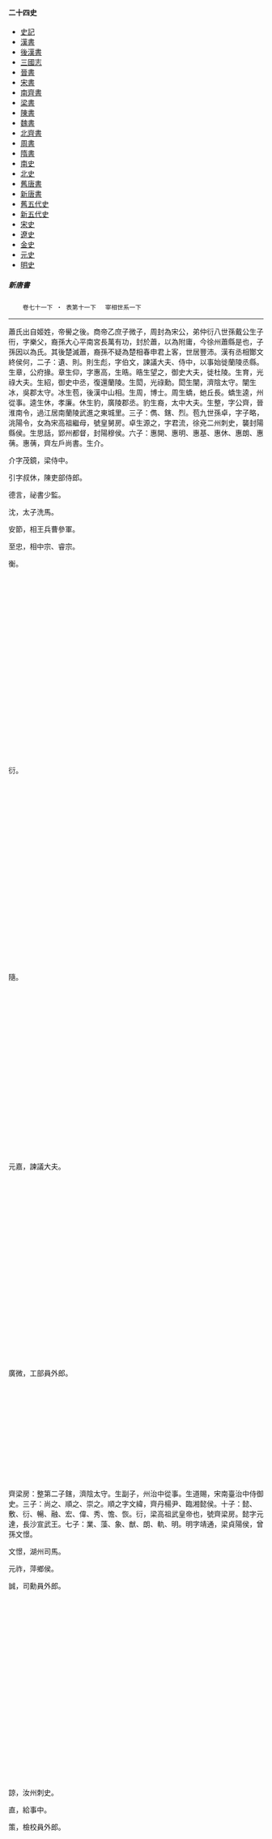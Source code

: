    



#### 二十四史

*   [史記](../a01/a01.md)
*   [漢書](../a02/a02.md)
*   [後漢書](../a03/a03.md)
*   [三國志](../a04/a04.md)
*   [晉書](../a05/a05.md)
*   [宋書](../a06/a06.md)
*   [南齊書](../a07/a07.md)
*   [梁書](../a08/a08.md)
*   [陳書](../a09/a09.md)
*   [魏書](../a10/a10.md)
*   [北齊書](../a11/a11.md)
*   [周書](../a12/a12.md)
*   [隋書](../a13/a13.md)
*   [南史](../a14/a14.md)
*   [北史](../a15/a15.md)
*   [舊唐書](../a16/a16.md)
*   [新唐書](../a17/a17.md)
*   [舊五代史](../a18/a18.md)
*   [新五代史](../a19/a19.md)
*   [宋史](../a20/a20.md)
*   [遼史](../a21/a21.md)
*   [金史](../a22/a22.md)
*   [元史](../a23/a23.md)
*   [明史](../a24/a24.md)


##### 新唐書
　　`卷七十一下 ‧ 表第十一下`
	　`宰相世系一下`

* * *

蕭氏出自姬姓，帝嚳之後。商帝乙庶子微子，周封為宋公，弟仲衍八世孫戴公生子衎，字樂父，裔孫大心平南宮長萬有功，封於蕭，以為附庸，今徐州蕭縣是也，子孫因以為氏。其後楚滅蕭，裔孫不疑為楚相春申君上客，世居豐沛。漢有丞相酇文終侯何，二子：遺、則。則生彪，字伯文，諫議大夫、侍中，以事始徙蘭陵丞縣。生章，公府掾。章生仰，字惠高，生晧。晧生望之，御史大夫，徙杜陵。生育，光祿大夫。生紹，御史中丞，復還蘭陵。生閎，光祿勳。閎生闡，濟陰太守。闡生冰，吳郡太守。冰生苞，後漢中山相。生周，博士。周生蟜，虵丘長。蟜生逵，州從事。逵生休，孝廉。休生豹，廣陵郡丞。豹生裔，太中大夫。生整，字公齊，晉淮南令，過江居南蘭陵武進之東城里。三子：儁、鎋、烈。苞九世孫卓，字子略，洮陽令，女為宋高祖繼母，號皇舅房。卓生源之，字君流，徐兗二州刺史，襲封陽縣侯。生思話，郢州都督，封陽穆侯。六子：惠開、惠明、惠基、惠休、惠朗、惠蒨。惠蒨，齊左戶尚書。生介。

介字茂鏡，梁侍中。

引字叔休，陳吏部侍郎。

德言，祕書少監。

沈，太子洗馬。

安節，相王兵曹參軍。

至忠，相中宗、睿宗。

衡。

　

　

　

　

　

　

　

　

　

　

　

衍。

　

　

　

　

　

　

　

　

　

　

　

隨。

　

　

　

　

　

　

　

　

　

　

元嘉，諫議大夫。

　

　

　

　

　

　

　

　

　

　

　

廣微，工部員外郎。

　

　

　

　

　

　

齊梁房：整第二子鎋，濟陰太守。生副子，州治中從事。生道賜，宋南臺治中侍御史。三子：尚之、順之、崇之。順之字文緯，齊丹楊尹、臨湘懿侯。十子：懿、敷、衍、暢、融、宏、偉、秀、憺、恢。衍，梁高祖武皇帝也，號齊梁房。懿字元達，長沙宣武王。七子：業、藻、象、猷、朗、軌、明。明字靖通，梁貞陽侯，曾孫文憬。

文憬，湖州司馬。

元祚，萍鄉侯。

誠，司勳員外郎。

　

　

　

　

　

　

　

　

　

　

　

諒，汝州刺史。

直，給事中。

策，檢校員外郎。

　

　

　

　

　

　

　

　

　

　

　

節。

　

　

　

　

　

　

　

　

　

　

　

革，邵州刺史。

嶰字應之。

說字僧弼。

　

　

　

　

　

　

　

　

　

　

鄴字啟之，相宣宗。

晏字季平。

　

　

　

　

　

　

　

　

　

　

　

滉字文度。

　

　

　

　

　

　

　

　

　

　

　

昌字光祥。

　

　

　

　

　

　

　

　

　

　

　

黯字中蘊。

　

　

　

　

　

　

　

　

　

　

　

曙字象文。

　

　

　

　

　

　

　

　

　

　

峴。

翥字文舉。

　

　

　

　

　

　

元禮，湘州刺史。

𧬨，虢州刺史。

　

　

　

　

　

　

　

　

　

　

　

諼，鄂州刺史。

　

　

　

　

　

　

　

　

　

　

　

詮，大理評事。

　

　

　

　

　

　

　

　

　

　

　

纂。

　

　

　

　

　

　

　

　

　

梁高祖武皇帝八子：統、綱、續、繹、綜、績、綸、紀。統，昭明太子。綱，簡文皇帝也。統五子：歡、譽、詧、𧫣、譼。

歡字孟孫，豫章安王。

　

　

　

　

崇望，洛陽令。

　

　

　

　

　

　

詧，後梁宣帝。

巋，後梁明帝。

琮，隋莒國公。

鉉，集州刺史。

　

　

　

　

　

　

　

　

　

　

璟，祕書監。

　

　

　

　

　

　

　

　

　

　

　

琢，晉陵王。

欽，貝州刺史。

昉。

　

　

　

　

　

　

　

　

　

　

　

昭。

　

　

　

　

　

　

　

　

　

珣，南海王。

鉅。

嗣德，銀州刺史。

　

煒。

　

　

　

　

　

　

　

　

　

嗣業，鴻臚少卿、琅邪郡公。

　

希諒，黔州都督。

　

　

　

　

　

　

　

　

鈞，太子率更令。

灌字玄茂，渝州長史。

仲豫，絳州刺史。

賁，侍御史。

　

　

　

　

　

　

　

　

　

　

　

孚，均州刺史。

　

　

　

　

　

　

　

　

　

　

　

晉，汾州刺史。

遇，國子司業。

　

　

　

　

　

　

　

　

　

　

　

顒，東川行軍司馬，兼御史大夫。

澣字明文。

　

　

　

　

　

　

　

　

　

　

　

泳。

　

　

　

　

　

　

　

　

　

　

異，起居舍人。

　

　

　

　

　

　

　

　

　

嵩，相玄宗。

華，相肅宗。

恒，殿中侍御史。

俛字思謙，相穆宗。

　

　

　

　

　

　

　

　

　

悟，大理司直。

倣字思道，相僖宗。

廩字富侯，給事中。

須字子登。

愿字文恭。

　

　

　

　

　

　

　

　

　

　

益，商州團練推官。

　

　

　

　

　

　

　

　

　

　

　

熲字子光，度支巡官。

　

　

　

　

　

　

　

　

　

俶。

庸字應之。

　

　

　

　

　

　

　

　

　

衡，太僕卿、駙馬都尉。

戡。

　

　

　

　

　

　

　

　

　

　

　

復字履初，相德宗。

儉。

騫字鵬舉。

　

　

　

　

　

　

　

　

　

　

湛。

寘，相懿宗。

遘字得聖，相僖宗。

　

　

　

　

　

　

　

　

　

　

宥。

邁字昌聖。

　

　

　

　

　

　

　

　

巽。

　

　

　

　

　

　

　

　

　

　

　

升，太僕卿、駙馬都尉。

位。

　

　

　

　

　

　

　

　

　

　

　

佩。

　

　

　

　

　

　

　

　

　

　

　

儒。

　

　

　

　

　

　

　

　

　

　

　

偲。

　

　

　

　

　

　

　

　

　

　

鼎，蜀州別駕。

　

　

　

　

　

　

瑀字時文，相高祖。

銳，駙馬都尉，太常卿。

守業，衞州刺史。

　

建，黔中觀察使。

　

　

　

　

　

　

　

　

　

守道。

籍，襄州刺史。

　

　

　

　

　

　

　

　

　

　

守規。

沔，劍南西川行軍司馬，兼御史中丞。

　

　

　

　

　

　

　

　

　

鍇，虞部郎中。

　

　

　

　

　

　

　

　

　

　

　

鉞，給事中。

恕，虢州刺史。

定字梅臣，太常卿。

　

　

　

　

　

　

　

岌。

　

　

　

　

　

　

　

　

　

　

　

巖，安平王。

　

　

　

隱之，刑部侍郎。

　

　

　

　

　

　

　

岑，吳王。

瓚。

文朗，祕書少監。

　

　

　

　

　

　

　

　

　

　

球。

繕，衢州刺史。

　

　

　

　

　

　

　

　

　

　

琩。

　

憲，亳州刺史。

　

　

　

　

　

　

　

蕭氏定著二房；一曰皇舅房，二曰齊梁房。宰相十人。`皇舅房有至忠；齊梁房有鄴、嵩、華、俛、倣、復、寘、遘、瑀。`

竇氏出自姒姓，夏后氏帝相失國，其妃有仍氏女方娠，逃出自竇，奔歸有仍氏，生子曰少康。少康二子：曰杼，曰龍，留居有仍，遂為竇氏。龍六十九世孫鳴犢，為晉大夫，葬常山。及六卿分晉，竇氏遂居平陽。鳴犢生仲，仲生臨，臨生亶，亶生陽，陽生庚，庚生誦，二子：世、扈。世生嬰，漢丞相魏其侯也。扈二子：經、充。經，秦大將軍，生甫，漢孝文皇后之兄也。充，避秦之難，徙居清河，漢贈安成侯，葬觀津。二子：長君、廣國。廣國字少君，章武景侯。二子：定、誼。誼生賞，襲章武侯，宣帝時，以吏二千石徙扶風平陵。二子：壽、邕。壽，護羌校尉，燉煌南竇祖也。邕，南陽太守，生猛，定安太守。二子：秀、敷。秀二子：丕、林。林，後漢武威太守、太中大夫，避難徙居武威，為武威竇祖。敷三子：平年、友、融。融字周公，大司馬、安豐戴侯。生穆，城門校尉、駙馬都尉，襲安豐侯。五子：勳、宣、襃、霸、嘉。宣生尚，以家難隨母徙隴右，為隴右竇祖。嘉，少府兼侍中、安豐侯。三子：潛、奉、萬全。奉子武，特進槐里侯，晉贈文嘉貞侯。萬全襲安豐侯。二子：會宗、章。會宗子孫居武功扶風。章，大鴻臚卿。三子：陶、唐、統。統字敬道，鴈門太守，以竇武之難，亡入鮮卑拓拔部，使居南境代郡平城，以間窺中國，號沒鹿回部落大人。後得匈奴舊境，又徙居之。生賓，字力延，襲部落大人。二子：異、他。他字建侯，亦襲部落大人，為後魏神元皇帝所殺，併其部落。他生勤，字羽德，穆帝復使領舊部落，命為紇豆陵氏。晉冊為穆帝為代王，亦封勤忠義侯，徙居五原。生子真，字玄道，率衆入魏，為征西大將軍。生朗，字明遠，復領父衆。二子：滔、祐。祐，遼東公，亦領部落。三子：提、拓、巖。自拓不領部落，為魏侍中、遼東宣王。巖，安西大將軍、遼東穆公，從孝武徙洛陽，自是遂為河南洛陽人。三子：那、敦、略。略字六頭，征北大將軍、建昌孝公。孝文帝之世，復為竇氏。五子：興、拔、岳、善、熾。岳，後周清河廣平二郡太守、神武郡公，與善、熾子孫號為「三祖」。岳二子：甝、毅。

甝，後魏定安扶風二郡太守、義安侯。

洪景，隋驃騎大將軍、西河郡公。

儼，都水使者，襲公。

明哲，河池郡司馬，襲公。

璿。

　

　

　

　

　

　

　

毅，後周大司馬、𣏌公。

照，蜀郡太守、鉅鹿郡公。

彥，隋駕部侍郎，襲公。

德明，晉陵郡太守，襲公。

知敬，常州長史，襲公。

思泰。

　

　

　

　

　

　

　

　

　

德素，南康郡太守。

懷文，延安郡司馬。

思暕，陳留令。

仙童。

　

　

　

　

　

　

　

　

　

　

承家，右勳衞。

　

　

　

　

　

　

　

　

　

　

　

思忠，尋陽郡司馬。

景容，唐安郡司馬。

千頃。

敬。

　

　

　

　

　

　

　

　

　

　

萬頃。

　

　

　

　

　

　

　

　

　

　

景光。

　

　

　

　

　

　

　

　

　

　

　

景詮。

萬鈞。

　

　

　

　

　

　

　

　

　

　

　

萬錫。

　

　

　

　

　

　

　

　

　

　

景俊，恒王府參軍。

論。

　

　

　

　

　

　

　

　

　

　

　

建，左武衞兵曹參軍。

　

　

　

　

　

　

　

　

　

承祖，三山令。

南容，安康令。

充，猗氏令。

　

　

　

　

　

　

　

　

　

　

　

瑨，鴈門丞。

昕。

　

　

　

　

　

　

　

　

　

　

霈，江陵丞。

工奴。

　

　

　

　

　

　

　

　

　

　

霽，義川令。

穆。

　

　

　

　

　

　

　

　

　

　

　

浦。

　

　

　

　

　

　

　

　

　

　

迥。

　

　

　

　

　

　

　

　

　

　

　

伯金。

　

　

　

　

　

　

　

　

　

　

　

伯玉。

　

　

　

　

　

　

　

　

　

　

　

伯瑜，平高令。

　

　

　

　

　

　

　

　

　

　

西賓。

　

　

　

　

　

　

　

　

　

　

　

東里，河東丞。

　

　

　

　

　

　

　

　

　

　

思恭，洪府錄事參軍。

如璧，東陽令。

　

　

　

　

　

　

　

　

　

　

思泰。

　

　

　

　

　

　

　

　

　

　

懷哲，武威郡都督。

承基，右衞中郎。

儼，扶風主簿。

　

　

　

　

　

　

　

　

　

　

　

傑，三水主簿。

　

　

　

　

　

　

　

　

　

　

承禮。

佖。

　

　

　

　

　

　

　

　

　

　

承慶，安西副都護。

偉，左衞千牛。

　

　

　

　

　

　

　

　

　

　

　

儆，左金吾冑曹參軍。

　

　

　

　

　

　

　

　

　

　

　

倩，恒王府戶曹參軍。

　

　

　

　

　

　

　

　

　

　

　

倫，恒州參軍。

　

　

　

　

　

　

　

　

　

　

　

佼，太常寺太祝。

　

　

　

　

　

　

　

　

　

　

　

儀，同州司士參軍。

　

　

　

　

　

　

　

　

　

　

承孝，夷陵太守。

僎，唐安郡太守。

迥。

　

　

　

　

　

　

　

　

　

　

　

逞。

　

　

　

　

　

　

　

　

　

　

　

遇。

　

　

　

　

　

　

　

　

　

　

　

逾。

　

　

　

　

　

　

　

　

　

　

　

述。

　

　

　

　

　

　

　

　

　

　

僑，巴西郡參軍。

　

　

　

　

　

　

　

　

　

　

承福。

俊。

　

　

　

　

　

　

　

　

德沖，陝州刺史。

積善，榆林郡司馬。

詧，益昌郡司馬。

　

　

　

　

　

　

　

　

　

　

　

宣，新蔡丞。

　

　

　

　

　

　

　

　

　

　

　

詵，巴西郡參軍。

　

　

　

　

　

　

　

　

　

　

　

崇，樂安主簿。

鴻漸，應城令。

復，監察御史。

　

　

　

　

　

　

　

　

　

敞，神皐丞。

　

　

　

　

　

　

　

　

　

　

　

岳。

　

　

　

　

　

　

　

　

　

　

君布，西令。

南銑。

卓，太原府倉曹參軍。

　

　

　

　

　

　

　

　

　

　

良弼。

　

　

　

　

　

　

　

　

　

　

義積，太常少卿。

欽望，中定令。

廣成，中部令。

良縱，綿州錄事參軍。

敬常。

豐。

　

　

　

　

　

　

　

　

　

　

敬則。

　

　

　

　

　

　

　

　

　

　

　

敬文。

　

　

　

　

　

　

　

　

　

　

良友，涇州錄事參軍。

敬初。

　

　

　

　

　

　

　

　

　

　

良𣏌。

　

　

　

　

　

　

　

　

　

　

廣濟，右一監丞。

燈，恒王府參軍。

　

　

　

　

　

　

　

　

　

　

　

履霸，忻州定襄府折衝。

銑，大理評事。

公軌。

　

　

　

　

　

　

　

　

　

　

　

公敏。

　

　

　

　

　

　

　

　

　

　

　

公佐。

　

　

　

　

　

　

　

　

　

　

　

公甫。

　

　

　

　

　

　

　

　

　

　

　

公亮。

　

　

　

　

　

　

義節，虢州刺史。

誠言，左監門將軍。

庭蘭，衞尉少卿。

霸。

　

　

　

　

　

　

　

　

　

　

　

覃。

　

　

　

　

　

　

　

　

　

　

　

遷，左衞兵曹參軍。

　

　

　

　

　

　

　

　

　

　

庭萱，光祿卿。

文剛，城門郎。

　

　

　

　

　

　

　

　

　

　

　

文仲，光祿寺丞。

　

　

　

　

　

　

　

　

　

　

　

文雄，著作郎。

　

　

　

　

　

　

　

　

　

　

　

及，初名文舉，朔州刺史。

　

　

　

　

　

　

　

　

　

誡盈，青州刺史。

庭芝，太府少卿。

伯元，會稽令。

　

　

　

　

　

　

　

　

　

　

　

伯昌，江陵令。

　

　

　

　

　

　

　

　

　

　

　

伯朗，渭州長史。

　

　

　

　

　

　

　

　

　

　

　

伯陽，侍御史。

　

　

　

　

　

　

　

　

　

　

　

伯良，河陽尉。

　

　

　

　

　

　

　

　

　

　

庭華，中書舍人。

叔展，太子正字、左拾遺。

抗。

　

　

　

　

　

　

　

　

　

　

　

晏，同官令。

　

　

　

　

　

　

　

　

　

庭蕙，揚府長史。

申，給事中。

宣孟，長沙令。

　

　

　

　

　

　

　

　

　

庭芳。

昱，給事中。

都師，耒陽令。

　

　

　

　

　

　

　

　

　

　

　

自正。

　

　

　

　

　

　

　

　

誡奢，富平令。

子童，漢陽郡參軍。

字。

　

　

　

　

　

　

　

　

　

　

子禹。

　

　

　

　

　

　

　

　

　

　

　

子夏。

　

　

　

　

　

　

　

　

　

　

誡逸，果州司士參軍。

薇。

　

　

　

　

　

　

　

　

　

　

　

薕。

　

　

　

　

　

　

　

　

德玄，相高宗。

懷讓，密州刺史。

思仁字恕，殿中少監、扶風郡公。

津，永樂令。

良矩，朗州別駕。

　

　

　

　

　

　

　

　

　

　

　

良緯，夔府兵曹參軍。

　

　

　

　

　

　

　

　

　

　

　

良輔。

　

　

　

　

　

　

　

　

　

　

　

良逸，蒲江令。

　

　

　

　

　

　

　

　

　

思純，南唐郡司馬。

潔。

　

　

　

　

　

　

　

　

　

　

　

汲。

　

　

　

　

　

　

　

　

　

　

　

溫，吏部常選。

　

　

　

　

　

　

　

　

　

　

　

渟。

　

　

　

　

　

　

　

　

　

　

思亮，榆林郡太守。

詳，清化太守。

誠順。

　

　

　

　

　

　

　

　

　

　

　

誠信。

　

　

　

　

　

　

　

　

　

　

　

誠勗。

　

　

　

　

　

　

　

　

　

　

漢，忠州長史。

誠質。

　

　

　

　

　

　

　

　

　

　

　

誠家。

　

　

　

　

　

　

　

　

　

　

　

誠則，光祿寺主簿。

　

　

　

　

　

　

　

　

　

　

　

誠慤。

　

　

　

　

　

　

　

　

　

　

　

良釗。

　

　

　

　

　

　

　

　

　

　

　

良顗。

　

　

　

　

　

　

　

　

　

　

　

良鎮，射洪令。

　

　

　

　

　

　

　

　

　

　

　

良銛。

　

　

　

　

　

　

　

　

　

思光，蜀州錄事參軍。

漼，吏部常選。

　

　

　

　

　

　

　

　

　

　

　

渾，蓬山長史。

良俛。

　

　

　

　

　

　

　

　

　

　

液。

　

　

　

　

　

　

　

　

　

　

　

泌。

寓。

　

　

　

　

　

　

　

　

　

　

　

寰。

　

　

　

　

　

　

　

　

　

　

　

宏。

簡能。

　

　

　

　

　

　

　

　

　

　

寘。

　

　

　

　

　

　

　

　

　

　

　

宰。

　

　

　

　

　

　

　

　

　

　

溥，高山令。

　

　

　

　

　

　

　

　

　

懷道。

崇喜，衞尉少卿。

　

　

　

　

　

　

　

　

　

　

　

崇道，廣陵郡太守。

況。

　

　

　

　

　

　

　

　

　

　

　

泳，定州參軍。

協。

　

　

　

　

　

　

　

　

　

　

凜，涇州司功參軍。

遂良。

　

　

　

　

　

　

　

　

　

崇敏，太常丞。

凝。

　

　

　

　

　

　

　

　

　

懷武，弘農郡司馬。

庭玉。

　

　

　

　

　

　

　

　

　

　

　

庭瑜。

采。

泳，朔方令。

齊運。

　

　

　

　

　

　

　

　

　

　

　

齊物。

　

　

　

　

　

　

　

　

庭璠。

　

　

　

　

　

　

　

　

　

　

懷恪，天水都督。

延宗，舒王文學。

　

　

　

　

　

　

　

　

　

　

　

延祚，鄆州刺史。

　

　

　

　

　

　

　

　

　

　

　

延福。

　

　

　

　

　

　

　

　

　

　

懷貞，相中、睿。

鼎。

　

　

　

　

　

　

　

　

　

德遠，樂安縣男。

知節，永康令。

崇宗，成都尉。

　

　

　

　

　

　

　

　

　

　

　

崇基。

　

　

　

　

　

　

　

　

　

　

　

思光。

　

　

　

　

　

　

　

　

　

　

知勗，左金吾引駕。

　

　

　

　

　

　

　

　

　

　

　

處常，翼城令。

令瓌。

固思，光州長史。

　

　

　

　

　

　

　

　

　

　

　

固言，安邑府果毅。

　

　

　

　

　

　

　

　

　

　

　

固信。

　

　

　

　

　

　

　

　

　

楨幹，相州參軍。

　

　

　

　

　

　

　

　

　

　

德洽，將作大匠。

全真，永樂令。

令宗，左衞翊府左郎將。

眘知，四門府別將。

崇俊。

萬。

　

　

　

　

　

　

　

　

　

眘惑，安邑府別將。

獻誠，太常卿。

　

　

　

　

　

　

　

　

　

　

眘言，新津令。

叔良，太僕卿。

文工，岳陽府別將。

　

　

　

　

　

　

　

　

　

　

晟。

　

　

　

　

　

　

　

　

　

令琬，蜀州司馬。

眘盈。

　

　

　

　

　

　

　

　

　

　

令琰，太清府別將。

眘微。

鍠。

　

　

　

　

　

　

　

　

　

　

　

澄。

　

　

　

　

　

　

　

　

　

令玢。

　

　

　

　

　

　

　

　

　

　

　

令琇，兵部常選。

　

　

　

　

　

　

　

　

　

　

　

令瓌，兵部常選。

眘非，金吾衞大將軍。

　

　

　

　

　

　

　

　

　

　

　

眘滔。

　

　

　

　

　

　

　

　

　

　

令珍，玉津府果毅。

　

　

　

　

　

　

　

　

　

　

全質，江陰令。

令瑜，吏部常選。

珣。

　

　

　

　

　

　

　

　

　

知約。

　

　

　

　

　

　

　

　

　

　

　

知軌。

思貞，成都尉。

崇禮，德陽郡司戶參軍。

稱，太常少卿。

綱。

　

　

　

　

　

　

　

　

　

　

　

繼。

　

　

　

　

　

　

　

　

　

　

　

維。

儒宗。

　

　

　

　

　

　

　

　

　

　

　

明宗。

　

　

　

　

　

　

知義。

胡子。

元臣。

　

　

　

　

　

　

　

　

　

懷質。

榮。

　

　

　

　

　

　

　

文殊，隋儀同三司、成都公。

　

　

　

　

　

　

　

　

　

　

　

招賢，隋遷州刺史、𣏌國公。

孝宣，襲安成公。

　

　

　

　

　

　

　

　

　

　

　

紹宣，襲𣏌國公。

德藏，以孝宣子繼，北海太守，襲𣏌國公。

靈運，汾州長史，襲𣏌國公。

琛，河東郡司士參軍，襲公。

溫，御史大夫。

承胤，濮陽郡參軍。

邈，揚州戶曹參軍。

　

　

　

　

　

　

　

　

　

　

　

遂，光祿寺丞。

　

　

　

　

　

　

　

　

　

　

　

連，大理評事。

　

　

　

　

　

　

　

　

瓘。

　

　

　

　

　

　

　

　

　

　

　

珣，華州刺史、扶風郡公。

液，以弟子繼，揚子尉。

　

　

　

　

　

　

　

　

　

　

琰，北海令。

嶠。

　

　

　

　

　

　

　

　

　

　

　

泚。

　

　

　

　

　

　

　

　

　

　

　

澄。

　

　

　

　

　

　

　

　

　

　

　

淹。

　

　

　

　

　

　

　

　

　

　

璠。

　

　

　

　

　

　

　

　

　

　

　

琁，灌津縣男。

汯。

　

　

　

　

　

　

　

　

　

　

　

潤。

晉。

　

　

　

　

　

　

　

　

　

　

汪。

　

　

　

　

　

　

　

　

　

　

珪。

　

　

　

　

　

　

　

　

　

　

　

璆，新平令。

　

　

　

　

　

　

　

　

　

　

　

𤧚，靈安丞。

淳。

　

　

　

　

　

　

　

　

　

　

　

湑。

　

　

　

　

　

　

　

　

　

　

　

洌。

　

　

　

　

　

　

　

　

　

　

　

濯。

　

　

　

　

　

　

　

　

　

　

　

洞。

　

　

　

　

　

　

　

　

　

　

　

浩。

　

　

　

　

　

　

　

　

　

　

璋。

　

　

　

　

　

　

　

　

　

　

惠慈，渝州司馬。

禹。

　

　

　

　

　

　

　

　

　

　

　

詡，華州司兵參軍。

嵩，兗州參軍。

　

　

　

　

　

　

　

　

　

　

　

崑。

郯，吏部常選。

　

　

　

　

　

　

　

　

　

　

　

郢。

　

　

　

　

　

　

　

　

　

　

　

郾。

　

　

　

　

　

　

　

　

　

詳。

　

　

　

　

　

　

　

　

　

　

義方，扶風郡參軍。

　

　

　

　

　

　

　

　

　

　

　

大智，𣏌王府參軍。

辿，廣平郡參軍。

琳。

　

　

　

　

　

　

　

　

　

　

務。

暠。

　

　

　

　

　

　

　

　

　

　

　

顏。

　

　

　

　

　

　

　

　

　

　

　

鳳。

仕俛。

　

　

　

　

　

　

　

　

　

　

　

仕品。

　

　

　

　

　

　

　

　

　

暹，梓潼郡參軍。

　

　

　

　

　

　

　

　

　

　

靈勗，魯王府戶曹參軍。

欽。

重客。

　

　

　

　

　

　

　

　

　

　

鍔，東流令。

　

　

　

　

　

　

　

　

　

　

　

銑。

𠟃。

　

　

　

　

　

　

　

　

　

　

　

旻，平鄉府別將。

　

　

　

　

　

　

　

　

　

　

　

昊，寧遠將軍。

　

　

　

　

　

　

　

　

　

　

敬。

好客。

　

　

　

　

　

　

　

　

　

靈奬，信都郡太守。

仙期，麗水府別將。

援。

彝。

榮。

　

　

　

　

　

　

　

　

仙鶴。

捍。

　

　

　

　

　

　

　

　

　

　

仙童。

撫。

　

　

　

　

　

　

　

　

　

　

仙客。

　

　

　

　

　

　

　

　

鳳宣。

志，以姪繼，襲神武郡公。

靈感，和蓋令，襲公。

昱，延州戶曹參軍，襲公。

漼。

　

　

　

　

　

　

　

　

　

　

　

榮。

　

　

　

　

　

　

　

　

　

　

　

涓，安業府別將。

偁。

　

　

　

　

　

　

　

　

　

　

　

偃。

　

　

　

　

　

　

　

　

　

　

　

求。

　

　

　

　

　

　

　

　

　

　

汪，兵部常選。

　

　

　

　

　

　

　

　

　

　

　

涔，道舉出身。

　

　

　

　

　

　

　

　

　

　

　

隄，新鄭令。

　

　

　

　

　

　

　

　

　

　

昇，岐陽 令，襲神武公。

渙，兵部常選。

　

　

　

　

　

　

　

　

　

　

　

潤，恒王府兵曹參軍。

季倫。

　

　

　

　

　

　

　

　

　

　

泌，戡黎府折衝。

華，聞喜令。

　

　

　

　

　

　

　

　

　

　

　

季初。

　

　

　

　

　

　

　

　

　

　

潮，貝州司兵參軍。

　

　

　

　

　

善一名溫，西魏汾華隴三州刺史、永富縣男。生榮定。

榮定，隋冀州刺史、陳懿公。

抗字道生，相高祖。

衍，左武候將軍。

孝儉。

曅，太僕少卿。

　

　

　

　

　

　

　

　

　

　

孝威。

　

　

　

　

　

　

　

　

　

　

　

孝忠，簡州刺史。

　

　

　

　

　

　

　

　

　

　

靜字元休，民部尚書、信都肅公。

逵，駙馬都尉，襲公。

松壽，殿中少監。

　

　

　

　

　

　

　

　

　

　

遜字克讓，兵部侍郎。

　

　

　

　

　

　

　

　

　

　

　

邃，蔡州刺史。

　

　

　

　

　

　

　

　

　

　

誕，駙馬都尉，莘安公。

孝德，慈州刺史。

希玠，禮部尚書、莘公。

錫。

　

　

　

　

　

　

　

　

　

　

　

銳。

　

　

　

　

　

　

　

　

　

　

希璬，蓬州刺史。

銓，滑州刺史。

　

　

　

　

　

　

　

　

　

　

敬賓，河南少尹。

　

　

　

　

　

　

　

　

　

　

孝立。

　

鎮，右武衞將軍。

顥。

　

　

　

　

　

　

　

　

　

　

　

頊，洋州刺史。

　

　

　

　

　

　

　

　

孝沖。

　

　

　

　

　

　

　

　

　

　

　

孝臻，夷州刺史。

瑾。

審言，聞喜尉。

戩。

　

　

　

　

　

　

　

　

　

　

　

權，著作郎。

　

　

　

　

　

　

　

　

　

　

　

參，相德宗。

景伯，兼監察御史。

　

　

　

　

　

　

　

孝誠，溪州刺史。

　

　

　

　

　

　

　

　

　

　

　

孝果。

維鍌，水部郎中。

　

　

　

　

　

　

　

　

　

　

孝諶，潤州刺史。

希瑊字美玉，太子少傅、豳公。

鍊，司農卿。

　

　

　

　

　

　

　

　

　

　

　

鋼，將作監。

　

　

　

　

　

　

　

　

　

　

希球字國珍，太子賓客、冀靖公。

鑑。

榮，虞部郎中。

　

　

　

　

　

　

　

　

　

希𤤺字希璀，太子少師、畢公。

鉉，太子左贊善大夫。

　

　

　

　

　

　

　

　

　

　

　

鍔，駙馬都尉、祕書監。

克恭。

　

　

　

　

　

　

　

　

　

　

濬，涇王傅。

　

　

　

　

　

　

　

　

　

　

　

沔，壽王傅。

克良，駙馬都尉。

　

　

　

　

　

　

　

　

　

　

　

克溫。

　

　

　

　

　

　

　

　

　

　

漼，陳王府長史。

　

　

　

　

　

　

　

　

　

　

希琬，衞尉少卿。

鋒，太僕少卿。

昱，隋州刺史。

　

　

　

　

　

　

　

　

　

　

　

旵，鳳州刺史。

　

　

　

　

　

　

　

　

孝禮，良原令。

瑋，遂州刺史。

　

　

　

　

　

　

　

　

　

　

　

璉，京兆少尹。

紹，給事荊府長史。

寓。

　

　

　

　

　

　

　

　

　

　

綜。

　

　

　

　

　

　

　

　

　

　

　

綸。

　

　

　

　

　

　

　

　

　

　

　

繹，駙馬都尉，衞尉卿。

　

　

　

　

　

　

　

　

　

　

　

繽。

　

　

　

　

　

　

　

　

　

　

　

績，奉先令。

　

　

　

　

　

　

　

　

　

　

　

縯。

　

　

　

　

　

　

　

　

　

　

　

級。

　

　

　

　

　

　

　

　

　

　

良賓。

林，司封郎中。

　

　

　

　

　

　

　

　

　

　

瑗，光祿少卿。

兟。

　

　

　

　

　

　

　

　

　

　

　

乂，太府卿同正。

　

　

　

　

　

　

　

　

幹。

　

　

　

　

　

　

　

　

　

　

　

師綸，太府少卿。

尚義。

瓚，道州刺史。

　

　

　

　

　

　

　

　

　

　

尚烈。

進，右庶子。

蒙，太原令。

　

　

　

　

　

　

　

　

　

　

　

鼎，都官郎中。

　

　

　

　

　

　

　

　

師武。

孝綽。

憬。

履庭，梓州刺史。

暄。

　

　

　

　

　

　

　

　

　

　

履信，鴻臚卿。

曙。

　

　

　

　

　

　

　

　

　

　

　

曖。

　

　

　

　

　

　

　

　

孝約，開州刺史。

　

　

　

　

　

　

　

　

　

　

師仁。

　

　

　

　

　

　

　

　

　

　

慶。

智純，蒲州刺史。

　

　

　

　

　

　

　

　

　

　

　

智弘。

懷玉，婺州刺史。

　

　

　

　

　

　

　

　

　

　

　

懷昶。

從之，右司郎中。

　

　

　

　

　

　

　

　

　

　

　

從光。

靚。

　

　

　

　

　

　

　

　

　

　

　

覦，揚府長史。

　

　

　

　

　

　

　

　

　

　

從昭，江州刺史。

　

　

　

　

　

　

　

　

　

智圓，開州刺史。

　

　

　

　

　

　

　

　

　

　

璡字之推，將作大匠、鄧安公。

普行，饒州刺史。

揔，汾州刺史。

弘儼，屯田員外郎。

　

　

　

　

　

　

　

熾，周太保、鄧公。六子：恭、覽、深、嶷、誼、威。

恭，後周雍州牧、酇國公。

軌字士則，益州都督、酇公。

奉節，駙馬都尉，黃國公。

　

　

　

　

　

　

　

　

　

　

　

　

　

克順，將作大匠。

　

　

　

　

　

　

　

　

琮，晉州總管、譙敬公。

孝謙，洺州刺史。

　

　

　

　

　

　

　

　

　

覽。

　

孝仁，濟州刺史。

　

　

　

　

　

　

　

　

　

　

　

孝鼎，司勳郎中。

　

　

　

　

　

　

　

　

　

深。

襲，右武衞將軍。

文表。

季爽，開州刺史。

　

　

　

　

　

　

　

　

　

　

　

季安，湖州刺史。

　

　

至柔。

　

　

　

　

　

嶷。

　

德宗，播州刺史。

　

　

　

　

　

　

　

　

　

誼。

　

有意，熊州刺史。

元晦，諫議大夫。

　

　

　

　

　

　

　

　

威字文蔚，相高祖。

惲，岐州刺史。

旻。

詡，棣王傅、觀津公。

顒，撫州刺史。

　

　

　

　

　

　

　

竇武之後又有敬遠，封西河公，居扶風平陵，孫善衡。

善衡，左衞將軍，襲西河公。

懷亶，洪州都督，襲公。

胤，同昌郡司馬，襲公。

叔向，左拾遺。

常字中行，國子祭酒。

弘餘，黃州刺史。

　

　

　

　

　

　

　

　

　

　

　

藩餘字外臣。

　

　

　

　

　

　

　

　

　

　

牟字貽周，國子司業。

周餘，祕書監。

　

　

　

　

　

　

　

　

　

　

羣字丹列，容管觀察使。

謙餘。

　

　

　

　

　

　

　

　

　

　

　

審餘。

　

　

　

　

　

　

　

　

　

　

庠字胄卿，漳、登、信、婺四州刺史。

繇。

　

　

　

　

　

　

　

　

　

　

　

載。

　

　

　

　

　

　

　

　

　

　

鞏字友封，鄂岳節度副使。

景餘。

　

　

　

　

　

　

　

　

　

　

　

師裕。

　

　

　

　

　

　

　

　

　

　

端。

　

　

　

　

　

　

　

　

　

元昌，九隴令。

　

洵直。

　

　

　

　

　

　

　

　

　

　

彧，廬州刺史。

易直字宗玄，相穆、敬。

紃字受章，循州司戶參軍。

　

　

　

　

　

　

　

　

　

　

　

從真，兼殿中侍御史。

　

　

　

　

　

　

　

　

　

　

　

敬直。

　

　

　

　

　

　

竇氏定著二房：一曰三祖房，二曰平陵房。宰相六人。`三祖房有德玄、懷貞、抗、參、威；平陵房有易直。`

陳氏出自媯姓，虞帝舜之後。夏禹封舜子商均於虞城，三十二世孫遏父為周陶正，武王妻以元女大姬，生滿，封之於陳，賜姓媯，以奉舜祀，是為胡公。九世孫厲公他生敬仲完，奔齊，以國為姓。既而食邑於田，又為田氏。十五世孫齊王建為秦所滅。三子：昇、桓、軫。桓稱王氏。軫，楚相，封潁川侯，因徙潁川，稱陳氏。生嬰，秦東陽令史。嬰生成安君餘，餘生軌，軌生審，審生安，安生恒，恒生願，願四子：清、察、齊、尚。齊生源，源三子：寔、崱、邃。寔字仲弓，後漢大將軍掾屬，文範先生。六子：紀、夔、洽、諶、休、光。諶字季方，獻文先生。生青州刺史忠。二子：佐、和。佐二子：準、徽。準字道基，晉太尉、廣陵元公。生伯眕，建興中度江居曲阿新豐湖。生匡，二子：赤松、世達。世達，長城令，徙居長城下若里，生丞相掾康。康生盱眙太守英，英生尚書郎公弼，公弼生步兵校尉鼎，鼎生散騎侍郎高，高生懷安令詠，詠生安成太守猛，猛生太常卿道巨，道巨生文讚。文讚三子：談先、霸先、休先。

談先，梁東宮直閤將軍、義興昭烈公。

曇倩，陳世祖文皇帝。

伯山字靜之，鄱陽王。

君範，隋溫令。

　

　

　

　

　

****

****

****

　

　

　

君通，淄州刺史。

矩，穆州刺史。

　

　

　

　

　

　

　

　

　

　

君賓，虔州刺史。

　

　

　

　

　

　

　

　

　

　

伯固字牢之，新安王。

願，萬州刺史。

　

　

　

　

　

　

　

　

　

　

伯仁字壽之，廬陵王。

蕃，隋資陽令。

　

　

　

　

　

　

　

　

　

　

　

　

挺，綏州刺史。

　

　

　

　

　

　

　

　

　

　

　

岌，長城公。

　

　

　

　

　

　

　

　

　

伯義字堅之，江夏王。

元基，隋穀熟令。

　

　

　

　

　

　

　

　

　

　

　

察，文州刺史。

　

　

　

　

　

　

　

　

　

　

　

憲，忠州刺史。

　

　

　

　

　

　

　

　

　

　

伯謀字深之，桂陽王。

酆，隋番和令。

璿，渠州刺史。

　

　

　

　

　

　

　

　

　

　

　

瓚，黔州都督。

　

　

　

　

　

　

　

　

　

伯信，出繼衡陽王，西衡州刺史。

法會，梁州刺史。

　

　

　

　

　

　

　

　

　

曇頊，高宗孝宣皇帝。

叔寶，後主。

莊字承肅，隋昌陽令。

蕃字承廣，忠州刺史。

　

　

　

　

　

　

　

　

　

叔英字子烈，隋涪陵太守。

弘。

　

　

履華，夏州刺史。

　

　

　

　

　

　

　

　

徽。

元凱，申州刺史。

　

　

　

　

　

　

　

　

　

叔堅字子成，隋遂寧郡守。

　

遺玉，涇州長史。

　

　

　

　

　

　

　

　

　

叔卿字子弼，隋上黨通守。

　

　

　

正，循王傅。

　

　

　

　

　

　

　

叔明字子昭，隋鴻臚少卿。

　

繹，侍御史。

　

　

　

　

　

　

　

　

　

　

　

宏，邢州刺史。

　

　

　

　

　

　

　

　

　

　

某，會稽郡司馬。

某，晉陵郡司功參軍。

兼，右補闕，翰林學士。

當，監察御史。

　

　

　

　

　

　

　

　

　

　

　

萇，大理評事。

　

　

　

　

　

　

　

　

　

　

　

京字慶復，祕書少監。

襃，以從子繼，鹽官令。

灌，高安丞。

伯宣，著作郎。

旺，字野王。

機。

　

　

　

　

　

　

　

　

　

伯黨。

元史。

徽，溫州司戶參軍。

　

　

　

　

　

　

歸，考功員外郎。

翱。

　

　

　

　

　

　

叔彪字子華，淮南王。

瓊，唐州錄事參軍。

彝，左散騎常侍。

商字述聖，祕書監、許昌縣男。

峻。

　

　

　

　

　

　

　

叔達字子聰，相高祖。

政德。

　

　

義，少府少監。

　

　

　

　

　

　

　

　

玄德。

仲方，順州刺史。

　

　

　

　

　

　

　

　

　

　

賢德，水部郎中。

　

　

　

　

　

　

　

　

　

　

　

紹德。

　

復，盩厔尉。

遼。

　

　

　

　

　

又有潁川陳忠，不知所承。

忠。

邕。

夷行字周道，相文宗。

　

　

　

　

　

　

　

　

　

　

　

玄錫。

　

　

　

　

　

　

　

　

　

　

　

夷則。

　

喜，陵州別駕。

聞，陵州刺史。

仲寓。

光彖。

　

　

　

　

　

　

　

　

　

　

昌誨，初名黯。

康乂。

　

　

　

　

　

　

夷實。

翿字昭文。

　

　

　

　

　

　

　

　

陳氏宰相三人。`叔達、希烈、夷行。`

封氏出自姜姓，炎帝裔孫鉅為黃帝師，胙土命氏，至夏后氏之世，封父列為諸侯，其地汴州封丘有封父亭，即封父所都。至周失國，子孫為齊大夫，遂居渤海蓨縣。裔孫岌，字仲山，後漢侍中、涼州刺史。生咺，咺四世孫仁，仁孫釋，晉侍中、東夷校尉。二子：、悛。悛二子：放、弈。弈，燕太尉。二子：蘄、勸。蘄孫鑒，後魏滄水太守。三子：琳、回、滑。

回字叔念，後魏尚書僕射、富城孝宣公。

隆之字祖裔，北齊右僕射、富城宣懿子。

子繪字仲藻，祠部尚書、右僕射，謚簡。

寶蓋。

　

　

　

　

　

　

　

　

　

　

　

　

智瞻。

　

　

　

　

　

　

　

　

　

子繡，隋通州刺史。

德潤，青城令。

行賓。

廣城，雍州司法參軍。

希顏，中書舍人、吏部侍郎。

　

　

　

　

　

　

　

　

　

行高，禮部郎中。

　

　

　

　

　

　

　

　

　

　

　

梁客，吏部員外郎、中書舍人。

　

　

　

　

　

　

　

　

　

　

德輿，隋南田令。

安壽，湖州刺史。

玄景。

　

　

　

　

　

　

　

　

　

德如，隋河南王司馬。

元素，戶部侍郎。

　

　

　

　

　

　

　

　

　

　

倫字德彝，相高祖、太宗。

言道，汝宋二州刺史、駙馬都尉。

思敏。

守靜，渠州刺史。

利建。

夏時，兼殿中侍御史。

　

　

　

　

興之字祖胄，後魏平北府長史，謚曰文。

孝琬字士蒨，北齊東宮洗馬。

　

　

　

　

　

　

　

　

　

　

　

孝琰字士光，北齊通直散騎常侍。

君確。

　

　

　

　

　

　

　

　

　

　

　

君靜。

　

　

　

　

　

　

　

　

　

　

　

君嚴。

　

　

　

　

　

　

　

　

　

　

　

君贊。

　

　

　

　

　

　

　

　

　

　

孝璋。

君誕。

　

叔廉，光州刺史。

悌。

　

　

　

　

　

　

　

　

　

　

　

愔。

　

　

　

　

　

　

　

　

君夷。

道弘，右司郎中、虢州刺史。

踐一。

無待，刑部郎中。

希奭。

亮，司封員外郎、杭州刺史。

敖字碩夫，戶部尚書、渤海縣男。

望卿字子踐。

　

　

　

　

　

　

　

　

　

　

　

彥卿字峙元。

翹字明。

　

　

　

　

　

　

　

　

　

　

挺卿字慎獨。

　

　

　

　

　

　

　

　

　

　

　

舜卿字贊聖。

　

　

　

　

　

　

　

　

　

　

　

煦卿字愛之。

　

　

　

　

　

　

　

　

　

　

貢。

特卿字亞公。

　

　

　

　

　

　

　

　

　

　

　

信卿。

渭字希叟。

　

　

　

　

　

　

踐福，黃州刺史。

無遺。

　

　

　

　

　

　

　

　

　

　

道瑜。

綽。

恩，武邑令。

思業，戶部郎中、幽州都督。

　

　

　

　

　

　

　

　

　

士泰。

松年。

　

良弼，京兆府士曹參軍。

洄。

封氏宰相一人。`倫。`

楊氏出自姬姓，周宣王子尚父封為楊侯。一云晉武公子伯僑生文，文生突，羊舌大夫也。又云晉之公族食邑於羊舌，凡三縣：一曰銅鞮，二曰楊氏，三曰平陽。突生職，職五子：赤、肸、鮒、虎、季夙。赤字伯華，為銅鞮大夫，生子容。肸字叔向，亦曰叔譽。鮒字叔魚。虎字叔羆，號羊舌四族。叔向，晉太傅，食采楊氏，其地平陽楊氏縣是也。叔向生伯石，字食我，以邑為氏，號曰楊石，黨於祁盈，盈得罪於晉，幷滅羊舌氏，叔向子孫逃于華山仙谷，遂居華陰。有楊章者，生苞、朗、款。苞為韓襄王將，守脩武，子孫因居河內。朗為秦將，封臨晉君，子孫因居馮翊。款為秦上卿，生碩，字太初，從沛公征伐，為太史。八子：鷃、奮、甝、儵、熊、喜、鸇、魋。喜字幼羅，漢赤泉嚴侯。生敷，字伯宗，赤泉定侯。生胤，字毋害。胤生敞，字君平，丞相、安平敬侯。二子：忠、惲。忠，安平頃侯。生譚，屬國、安平侯。二子：寶、並。寶字稚淵。二子：震、衡。震字伯起，太尉。五子：牧、里、秉、讓、奉。牧字孟信，荊州刺史、富波侯。二子：統、馥。十世孫孕，孕六世孫渠，渠生鉉，燕北平郡守。生元壽，後魏武川鎮司馬，生惠嘏。

惠嘏，太原郡守。

謇，汲郡太守。

鍾馗，隋義城縣公。

處綱，秦州總管、義城恭公。

元景。

　

　

　

　

　

　

　

　

　

　

　

元珙。

君操，陳州刺史。

　

　

　

　

　

　

　

　

　

　

元約。

諲，度支員外郎。

孚，刑部郎中。

黃裳。

申，侍御史。

　

　

　

　

　

　

處樂，隋洛州刺史。

　

　

　

　

　

　

　

　

　

烈，平原太守。

禎，寧遠將軍。

忠，隋桓公、太祖武元皇帝。

堅字那羅延，隋高祖文皇帝。

廣，煬皇帝。

昭，元德太子、世宗孝成皇帝。

侑，酅國公。

行基，嗣酅公。

棻字德順，嗣酅公。

潤。

　

　

　

　

　

　

　

　

　

　

　

溫。

幼言，嗣酅公。

　

　

　

　

　

　

　

　

　

懷讓。

　

敦，駙馬都尉、太僕卿同正員。

　

　

　

　

　

　

　

倓字仁安，隋燕王。

　

　

　

　

　

　

　

　

　

　

　

侗字仁謹，隋恭皇帝。

　

　

　

　

　

　

　

　

　

　

暕字世朏，隋齊王。

正道，尚衣奉御。

崇禮，大府卿、戶部尚書。

眘餘，吏部郎中、少府少監。

岳，少府監。

　

　

　

　

　

　

　

　

　

　

眘矜，戶部侍郎。

諫，岳州刺史。

　

　

　

　

　

　

　

　

　

　

眘名，洛陽令。

　

　

觀王房本出渠孫興，後魏新平郡守。生國，國孫紹，後周特賜姓屋呂引氏，隋初復舊。後以士雄封觀王，號觀王房。

國，後魏中散大夫。

定，并州刺史、晉昌穆侯。

紹字子安，後周驃騎大將軍、黨城信公。

士雄，隋雍州牧、司空、觀德王。

恭仁，相高祖。

思誼。

嘉賓，晉州刺史。

　

　

　

　

　

　

　

　

　

　

思訓，左屯衞將軍。

嘉本，左衞將軍。

慎交，駙馬都尉、祕書監。

洄，駙馬都尉、衞尉卿。

悅，駙馬都尉。

　

　

　

　

　

　

　

　

　

　

沐。

　

　

　

　

　

　

　

　

思訥，鳳州刺史。

　

　

　

　

　

　

　

　

　

　

綝，隋司隸校尉。

思儉，衞尉少卿。

承祐，右衞將軍。

　

　

　

　

　

　

　

　

　

　

思約。

承初。

胤直，萊州刺史。

　

　

　

　

　

　

　

　

　

　

承令，尚書右丞。

宗，兵部郎中。

　

　

　

　

　

　

　

　

　

　

　

福。

鼎。

　

　

　

　

　

　

　

　

思禮，岳州刺史。

承緒，鄧州刺史。

　

　

　

　

　

　

　

　

　

　

　

承緘，右金吾將軍。

　

　

　

　

　

　

　

　

　

續，都水使者、弘農公。

思簡，太子舍人。

沖寂，司僕卿。

令一，吏部員外郎。

愷，綿州刺史。

俛。

崟。

　

　

　

　

　

　

　

　

　

　

　

徵。

　

　

　

　

　

　

　

　

憼，安州都督。

　

　

　

　

　

　

　

　

　

　

　

愿，汝州刺史。

廙，贊善大夫。

迪。

　

　

　

　

　

　

　

　

　

　

庭。

　

　

　

　

　

　

　

　

　

　

　

序。

　

　

　

　

　

　

　

　

　

　

恕，工部郎中。

　

　

　

　

　

　

　

　

　

　

　

志，蘇州刺史。

　

　

　

　

　

　

　

　

　

　

　

慫，右司郎中。

　

　

　

　

　

　

　

　

　

思禎。

正基。

琮，比部郎中。

　

　

　

　

　

　

　

　

　

　

正言，陳州刺史。

　

　

　

　

　

　

　

　

　

　

思止字不殆，潞州刺史、湖城縣男。

執柔，相武后。

濬。

蕙，湖州刺史。

　

　

　

　

　

　

　

　

　

　

湜，太原少尹。

　

　

　

　

　

　

　

　

　

　

　

滔，戶兵吏三侍郎。

藻。

　

　

　

　

　

　

　

　

　

執虛，新安令。

涉，資州刺史、廣平郡公。

　

　

　

　

　

　

　

　

　

　

愛業，美原令。

　

　

　

　

　

　

　

　

　

　

　

執一，朔方節度使、河東郡公。

濯，隋州刺史。

　

　

　

　

　

　

　

　

　

　

　

汪，殿中侍御史。

　

　

　

　

　

　

　

　

　

思昭，膳部員外郎。

　

　

　

　

　

　

　

　

　

　

縯。

思玄，吏部侍郎。

　

　

　

　

　

　

　

　

　

　

　

思敬，禮部尚書、駙馬都尉。

　

　

　

　

　

　

　

　

　

　

綱，主爵郎中、平阿公。

思謙，光祿卿。

履忠，殿中侍御史。

　

　

　

　

　

　

　

　

　

　

　

履言。

涺，倉部郎中。

　

　

　

　

　

　

　

　

恭道。

　

暹，汾陰令。

譚，廣州都督。

　

　

　

　

　

　

　

　

　

　

　

䛆。

伯明。

　

　

　

　

　

　

　

　

　

　

　

叔興。

　

　

　

　

　

　

　

　

　

　

護，水部郎中。

詢伯。

　

　

　

　

　

　

　

師道，相太宗。

豫之。

　

　

　

　

　

　

　

　

　

士貴，隋道撫二州刺史、邢國公。

福，蒲州刺史。

　

　

　

　

　

　

　

　

　

　

　

譽，汾州刺史、靜公。

崇禮。

　

　

晤。

損。

　

　

　

　

　

　

　

　

　

　

　

漸。

　

　

　

　

　

　

　

崇敬，太子少師、鄭懿公。

志誠，吏部員外郎中。

澂，兵部郎中。

默。

　

　

　

　

　

　

　

　

　

　

　

黓。

　

　

　

　

　

　

　

　

　

　

泚，左武衞將軍。

　

　

　

　

　

　

　

　

　

　

　

均，光祿少卿。

　

　

　

　

　

　

　

達字士達，隋納言、始安恭侯。

緘。

全節。

知慶，左武將軍。

　

詡，尚書奉御。

　

　

　

　

　

　

　

　

　

知運。

令珪，漢州刺史。

揩，左衞將軍。

　

　

　

　

　

　

　

　

　

　

　

援，巴州刺史。

岳。

　

　

　

　

　

　

　

　

　

　

　

𡶩。

　

　

　

　

　

　

　

　

　

　

　

岱。

　

　

　

　

　

　

　

　

　

　

　

嵇，檢校員外郎。

　

　

　

　

　

　

　

　

知亮，集州刺史。

　

　

　

　

　

　

　

　

　

　

　

知什。

挹玉，太僕卿。

　

　

　

　

　

　

　

　

　

　

　

幼玉，右衞將軍。

　

　

　

　

　

　

　

　

　

　

　

遺玉，鄭王傅。

　

　

　

　

　

　

　

白澤。

孝義。

　

　

　

　

　

　

　

　

　

　

　

至公。

令禕，司農少卿。

　

　

　

　

　

　

　

　

　

　

　

令深，商州刺史。

　

　

　

　

　

　

　

　

　

　

知敬。

　

　

　

　

　

　

　

　

　

　

　

孝仁，濟汝二州刺史。

　

　

　

　

　

　

　

孕五世孫贊，隋輔國將軍、河東公。生初，左光祿大夫、華山郡公。初裔孫播，世居扶風。

播。

炎字公南，相德宗。

朗，殿中侍御史。

　

　

　

　

　

　

　

　

　

太尉震子奉，字季叔，後漢城門校尉、中書侍郎。八世孫結，仕慕容氏中山相。二子：珍、繼。至順，徙居河中永樂，岐徙居原武。

珍，後魏上谷太守。

真，河內、清河二太守。

懿，洛州刺史、弘農簡公。

順字延伯，冀州刺史、三門縣伯。

琛，儀同三司、平鄉縣公。

汪字元度，隋梁郡通守。

令本，庫部郎中。

友諒，昊陵令。

珣，宣州司士參軍。

國忠，相玄宗。

暄，太常卿。

　

　

　

　

　

　

　

　

　

　

　

曉，殿中少監。

　

　

　

　

　

　

　

　

　

　

　

朏，鴻臚卿、駙馬都尉。

　

　

　

　

　

　

　

　

　

　

　

晞，太子中允。

　

　

　

　

　

　

　

　

志謙。

玄琰，蜀州司戶參軍。

銛，殿中祕書監。

　

　

　

　

　

　

　

　

　

　

玄珪，工部尚書。

錡，大僕卿、駙馬都尉。

晅。

　

　

　

　

　

　

　

　

　

玄璬，國子司業。

鑑，湖州刺史。

　

　

　

　

　

　

　

　

　

志詮。

明肅，少府監。

　

　

　

　

　

　

津字羅漢，後魏司空、孝穆公。

愔字遵彥，北齊尚書令、開府王。

　

　

復珪，起居郎。

　

　

　

　

　

　

　

　

暐字延孝，後魏安南將軍。

　

　

　

　

　

　

　

　

　

　

　

岐，呂州刺史。

行表，長安尉。

敏。

冠時，侍御史。

　

　

　

　

　

　

　

　

　

　

綝字再思，相武后、中宗。

禎，司勳員外郎。

獻，汝南太守。

和。

　

　

　

　

　

　

　

　

亮字季昭，鄧州刺史。

　

　

　

　

　

　

　

　

　

　

　

潤字溫玉，國子祭酒、湖城公。

回，遂寧太守。

勉。

垂。

　

　

　

　

　

　

　

　

　

　

炅，遂州刺史。

　

　

　

　

　

　

　

　

　

　

　

昱，偃師丞。

歸厚，右拾遺。

輅字殷駕。

　

　

　

　

　

　

　

　

侃，白水令。

縝。

　

　

　

　

　

　

　

　

　

　

　

紘。

　

　

　

　

　

　

　

　

　

　

　

繪。

　

　

　

　

　

　

　

　

　

　

　

綰字公權，相代宗。

弘微，兼監察御史。

　

　

　

　

　

　

　

　

寂字玄之，陝主簿。

　

　

　

　

　

越公房本出中山相結次子繼。生暉，洛州刺史，謚曰簡。生河間太守恩，恩生越恭公鈞，號越公房。

鈞，恒州刺史、越恭公。

暄字宣和，西魏度支尚書。

敷字文衍，後周汾州刺史、臨貞壯武公。

素字處道，隋尚書令、司徒、楚景武公。

玄奬，清河公。

崇本，宋州長史。

　

　

　

　

　

　

　

　

　

　

積善，上儀同。

　

　

　

　

　

　

　

　

　

　

　

　

　

悟靈，錢塘令。

幼烈，寧州司馬。

藏器，三水丞。

遺直，濠州錄事參軍。

發。

榤字文逸。

　

　

　

　

　

　

　

　

　

　

假。

　

　

　

　

　

　

　

　

　

　

　

收字藏之，相懿宗。

鑒字文通，生弘，字伯寬。

　

　

　

　

　

　

　

　

　

　

　

鏻字文豪。

　

　

　

　

　

　

　

　

　

　

　

鉅字文碩。

　

　

　

　

　

　

　

　

　

　

嚴字凜之，兵部侍郎判度支。

涉字文川，相昭宗，生凝式。

　

　

　

　

　

　

　

　

　

　

　

注字文台。

　

　

　

　

　

　

　

　

　

　

　

洞字文遠。

　

　

　

約，隋萬年令、脩武公。

　

　

　

　

　

　

　

　

　

　

　

慎，義安侯。

　

　

　

　

　

　

　

　

　

　

　

岳，隋萬年令、蒼山公。

弘禮，中書侍郎、太府少卿。

　

　

　

　

　

　

　

　

　

　

　

弘文，駕部郎中。

　

　

　

　

　

　

　

　

　

　

　

弘武，相高宗。

元亨，庫部郎中、睦州刺史。

　

　

　

　

　

　

　

　

　

　

　

元裕，博州刺史。

　

　

　

　

　

　

　

　

　

　

　

元禧，台州刺史。

　

　

　

　

　

　

　

　

　

　

　

元禕，宣州刺史。

　

　

　

　

　

　

　

　

　

　

　

元咸，安州都督。

　

　

　

　

　

　

　

儉字景則，西魏侍中、夏陽靜侯。

文昇。

　

昉，尚書右丞、工部尚書。

　

　

　

　

　

　

　

　

　

文休。

處嶷。

寶應，華州刺史、鴻臚卿。

維友，工部員外郎。

志先，戶部郎中。

佚。

鍠。

　

　

　

　

　

　

　

　

　

　

　

鉞，侍御史。

　

　

　

　

　

　

　

寶琳。

仲敏，郴州刺史。

　

　

　

　

　

　

　

　

　

處相。

　

　

恂，左司郎中。

　

　

　

　

　

　

　

文异字文殊，隋邢部尚書、吳州總管、樂昌縣侯。

安仁。

德立。

　

隱朝，郃陽令。

燕客，臨汝令。

審。

　

　

　

　

　

　

　

　

　

　

　

寧，國子祭酒。

汝士字慕巢，刑部尚書、東川節度使。

知溫字德之，荊南節度使。

開物字熙之，左拾遺。

　

　

　

　

　

　

　

　

　

　

知遠字明之，絳州刺史。

及善字元吉，西令。

　

　

　

　

　

　

　

　

　

　

　

弘嘉。

　

　

　

　

　

　

　

　

　

　

　

慕義。

　

　

　

　

　

　

　

　

　

　

　

全慶，岳陽令。

　

　

　

　

　

　

　

　

　

　

知至字幾之，戶部侍郎。

整字秉禮，鳳翔從事。

　

　

　

　

　

　

　

　

　

　

　

協字興樂。

　

　

　

　

　

　

　

　

　

　

　

恪。

　

　

　

　

　

　

　

　

　

　

　

貽德字垂裕，永州刺史。

　

　

　

　

　

　

　

　

　

虞卿字師皐，京兆尹。

知退字先之，左散騎常侍。

贊禹字昭謨，左司郎中、集賢學士，生澄，字表微。

　

　

　

　

　

　

　

　

　

　

　

贊圖字光祐，司封員外郎，知制誥。

　

　

　

　

　

　

　

　

　

　

　

緒。

　

　

　

　

　

　

　

　

　

　

　

濟。

　

　

　

　

　

　

　

　

　

　

　

業。

　

　

　

　

　

　

　

　

　

　

元孫字立之，潁州刺史。

球字遐寶，度支宣歙院巡官，兼侍御史。

　

　

　

　

　

　

　

　

　

　

　

贊辭字彰史。

　

　

　

　

　

　

　

　

　

　

知權字正之，試協律郎。

甸字禹封，司勳員外郎。

　

　

　

　

　

　

　

　

　

　

　

恂字莊已，常州刺史，生道沖。

　

　

　

　

　

　

　

　

　

　

磻字後隱，水部郎中。

安期字樂全。

　

　

　

　

　

　

　

　

　

　

思方字立之，鳳翔副使、檢校吏部郎中。

　

　

　

　

　

　

　

　

　

　

　

壇字坦之，右拾遺。

孫延史，字昭文，端州刺史。

　

　

　

　

　

　

　

　

　

　

堪字時之，太子少師。

承休字祐之，刑部員外郎。

　

　

　

　

　

　

　

　

　

漢公字用乂，天平軍節度使、檢校戶部尚書。

思愿字又聞，韶州刺史。

　

　

　

　

　

　

　

　

　

　

　

輝字景山。

沼。

　

　

　

　

　

　

　

　

　

　

籌字本勝，監察御史。

寓。

　

　

　

　

　

　

　

　

　

　

範字憲之，楚州刺史。

瑄字秀文，陝州節度判官。

　

　

　

　

　

　

　

　

　

　

　

玢字表文，監察御史。

　

　

　

　

　

　

　

　

　

　

　

璨，玉城令。

　

　

　

　

　

　

　

　

　

　

諲字昭業，涇州營田判官。

珂字成美，蒲令。

　

　

　

　

　

　

　

　

　

　

　

廷輝。

　

　

　

　

　

　

　

　

　

　

　

承鱣。

　

　

　

　

　

　

　

　

　

　

　

符字信之，侍御史。

　

　

　

　

　

　

　

　

　

　

知章字通微，檢校金部郎中。

　

　

　

　

　

　

　

　

　

　

　

篆字義圖，司勳郎中。

徹。

　

　

　

　

　

　

　

　

　

　

筠字禮潤，給事中。

　

　

　

　

　

　

　

　

　

　

　

籧。

　

　

　

　

　

　

　

　

　

　

　

簴字廷儀。

　

　

　

　

　

　

　

　

　

　

　

管。

　

　

　

　

　

　

　

　

　

　

魯士字宗尹，長安令。

希古字尚之，尚書右丞。

徵。

　

　

　

　

　

　

　

　

　

　

仁贍字濟之，祕書監。

峴字鎮川，左拾遺。

　

　

　

　

　

　

　

　

　

　

嶠。

　

　

　

　

　

　

　

　

　

　

　

思實，忠武從事。

敬福字遐吉，同官令。

　

　

　

　

　

　

　

　

　

　

　

郁字堯之，永和令。

　

　

　

　

　

　

　

　

　

　

崇鼎。

　

　

　

　

　

　

　

　

　

　

　

源嶓字紀川，兵部郎中。

雍字昭化，藍田尉、直弘文館。

　

　

　

　

志立。

九思，鄜州刺史。

如權，瓜州刺史。

　

　

　

　

　

　

　

　

　

　

　

思齊，瀛州刺史。

　

　

　

　

　

　

　

　

虔遜。

　

　

　

　

　

　

　

　

　

　

文偉，隋安溫二州刺史、安平公。

榮。

師，武州刺史。

　

　

　

　

　

　

　

　

　

　

　

泰，駕部郎中。

　

　

　

　

　

　

　

　

　

　

　

恪，溫令。

元表，國子司業。

　

　

　

　

　

　

　

　

　

　

　

元政，司勳郎中。

志玄，殿中侍御史。

成名。

憑字虛受，刑部侍郎、京兆尹。

渾之。

簡。

途字遐至。

　

　

　

　

　

　

　

　

凝字懋功，司封郎中。

後之字謙人。

　

　

　

　

　

　

　

　

　

　

凌。

敬之，同州刺史。

戴字贊業，江西觀察使。

迢字文通。

　

　

　

　

　

　

　

　

　

　

　

邁字嗣古，太僕少卿。

　

　

　

　

　

　

　

成規。

邈。

　

　

　

　

　

　

士積。

緘，都官員外郎、將作少匠。

言成，商州刺史。

　

　

　

　

　

　

　

　

　

　

　

魏成，滁州刺史。

　

　

　

　

　

　

　

　

　

安，濟州刺史。

　

　

　

　

　

　

　

　

　

　

　

纂，戶部尚書、長平公。

守拙，考功郎中。

　

　

頔，職方郎中。

　

　

　

　

　

　

　

　

守訥，倉部郎中、汾州刺史。

　

　

普，金部郎中。

　

　

　

　

　

　

　

　

守愚，雍州長史。

　

　

　

　

　

　

　

　

　

　

　

守柔，鄧州刺史。

祗本，吏部郎中。

　

　

　

　

　

　

　

　

　

　

　

踐本。

　

　

　

　

　

　

　

　

　

　

守挹，岐州刺史。

勵本，蜀州別駕。

　

　

　

　

　

　

　

寬字蒙仁，周總管梁興等州諸軍事、宜陽元公。

文紀字溫範，隋荊州總管、陽山恭公。

孝湛。

弘業，主客員外郎。

　

　

　

　

　

　

　

　

　

　

孝儼。

弘毅，洺州長史。

瑾。

　

鱣，大理司直。

成器，涪州刺史。

　

　

　

　

　

　

　

　

珪，辰州司戶參軍。

冠俗，奉先丞。

太清，單父尉。

於陵字達夫，左僕射、弘農郡公。

景復，衞尉卿。

　

　

　

　

　

　

　

　

　

　

　

嗣復字繼之，相文宗、武宗。

損。

溥字无尤，生安貞字不忒，安古字垂則。

　

　

　

　

　

　

　

　

　

　

授。

然字公隱。

　

　

　

　

　

　

　

　

　

　

技字昭文。

　

　

　

　

　

　

　

　

　

　

　

拭字昭玉。

　

　

　

　

　

　

　

　

　

　

　

撝字謙光。

　

　

　

　

　

　

　

　

　

　

紹復字紹之。

據字道叶。

　

　

　

　

　

　

　

　

　

　

　

揆字知幾。

　

　

　

　

　

　

　

　

　

　

　

拯字致堯。

　

　

　

　

　

　

　

　　

　

　

師復。

拙字藏用。

　

　

　

　

　

弘暕，工部員外郎。

　

　

　

　

　

　

　

　

　

　

孝怡，膳部郎中、太僕卿。

弘胄，水部郎中。

　

　

　

　

　

　

　

楊氏宰相十一人。`恭仁、執柔、師道、炎、國忠、再思、綰、收、涉、弘武、嗣復。`

高氏出自姜姓，齊太公六世孫文公赤，生公子高，孫傒，為齊上卿，與管仲合諸侯有功，桓公命傒以王父字為氏，食采於盧，謚曰敬仲，世為上卿。敬仲生莊子虎，虎生傾子，傾子生宣子固，固生厚，厚生子麗，子麗生止，奔燕。十世孫量，為宋司城，後入楚。十世孫洪，後漢渤海太守，因居渤海蓨縣。洪四世孫襃，字宣仁，太子太傅。襃孫承，字文休，國子祭酒、東莞太守。生延，字慶壽，漢中太守。延生納，字孝才，魏尚書郎、東莞太守。納生達，字式遠，吏部郎中、江夏太守。四子：約、乂、隱、漢。隱，晉玄菟太守。生慶，北燕太子詹事、司空。三子：展、敬、泰。展，後魏黃門侍郎，三都大官。二子：讜、頤。讜，冀青二州中正、滄水康公。二子：祚、祐。祐字子集，光祿大夫、建康靈侯。二子：和璧、振。

和璧字僧壽，後魏中書博士、下博公。

顥字門賢，輔國將軍、建康惠子。

德政，北齊左僕射、藍田康公。

伯堅。

希傑。

敬言，吏部侍郎。

崇業。

　

　

　

　

　

　

　

　

　

　

　

子繼。

憲。

蓋，禮部郎中。

　

　

　

　

　

　

　

　

　

　

　

丘。

叔讓，殿中侍御史。

　

　

　

　

　

　

　

　

　

慈。

　

　

　

　

　

　

　

　

　

　

光復，天官郎中。

悆，職方員外郎。

　

　

　

　

　

　

　

　

　

　

　

寧。

　

　

　

　

　

　

　

　

　

　

　

寬。

　

　

　

　

　

　

　

　

　

　

　

密。

　

　

　

　

　

　

　

　

　

　

　

察。

　

　

　

　

振。

石安。

志廉，都官員外郎。

正臣，襄州刺史。

　

　

　

　

　

　

　

　

　

表，後魏安德太守。

衡，隋萬年令。

元道，汲令。

　

　

　

　

　

　

　

　

　

　

　

仲仁。

　

豫，刑部郎中。

　

　

　

　

　

　

　

　

　

季通，宗正少卿。

　

　

　

　

　

　

　

　

　

　

　

馮字季輔，相太宗、高宗。

正業，中書舍人。

　

　

　

　

　

　

　

泰，北燕吏部尚書、中書令。二子：韜、湖。

湖，後魏寧西右將軍。

謐，侍御史。

樹生。

歡，北齊高祖神武皇帝。

廓字仁弘，齊安王。

　

　

玄景，沂州刺史。

元思，吏部郎中。

　

　

　

　

　

　

琛，趙郡王。

叡，襲趙郡王，裔孫正初。

正初，隋左金吾衞郎將。

翰，常州長史。

莊，左驍衞將軍。

武光字叔良，晉州刺史、渤海縣伯。

昇，右司郎中。

　

　

　

　

飜字飛雀，後魏侍御中散、孝宣公。

岳字洪略，北齊太保、清河昭武王。

勱字敬德，隋洮州刺史、樂安侯。

士寧。

　

　

　

昱。

　

　

　

　

　

　

　

宗儉字士廉，相太宗。

文敏字履行，戶部尚書、駙馬都尉。

琁，循州司馬，襲申公。

紹，考功郎中。

　

　

　

　

　

　

　

　

　

　

　

術，衞尉少卿。

　

　

　

　

　

　

　

　

　

　

瑾。

丕。

燭字時雍。

　

　

　

　

　

　

　

　

　

　

遷，祠部郎中。

子羽，右司郎中。

曙。

　

　

　

　

　

　

　

　

　

　

　

暄。

　

　

　

　

　

　

　

　

　

　

　

曖。

　

　

　

　

　

　

　

　

　

　

子平。

　

　

　

　

　

　

　

　

質行，主客郎中。

　

　

　

　

　

　

　

　

　

　

　

真行，左驍衞將軍。

嶠，司門郎中。

　

　

　

　

　

　

　

　

　

　

　

峻，殿中丞、蒲州長史。

迥，餘杭令。

彪，著作佐郎、崇賢館學士。

炅，侍御史、倉部員外郎。

　

　

　

　

　

　

　

　

　

　

　

集，太原少尹，兼御史中丞。

允恭。

　

　

　

　

　

　

　

　

　

　

　

少逸，工部尚書。

　

　

　

　

　

　

　

　

　

　

　

元裕字景圭，初名允中，吏部尚書、渤海縣男。子璩字瑩之，相懿宗。

　

　

　

　

　

　

　

　

　

　

　

允誠生錫望，字叶中；暐字暈；殷字贊禹。殷生濟，字德昌；汶字魯昌。

　

　

　

　

　

　

　

　

　

熊，和州刺史。

　

　

　

　

　

　

　

　

　

　

　

象，魏州別駕。

重字文明，檢校戶部尚書、渤海縣子。

元經，河南兵曹參軍。

　

　

　

　

　

　

　

　

　

　

　

德明，大理評事。

　

　

　

　

　

　

　

　

　

　

　

光庭，右金吾，冑曹參軍。

　

　

　

　

　

　

　

　

　

　

　

由庚，華州參軍。

　

　

　

　

　

　

　

　

　

　

　

公衡，河中觀察支使，生育，字全之。

　

　

　

　

　

　

　

嵊，祠部郎中。

　

　

　

　

　

　

　

　

　

　

審行，戶部侍郎。

　

　

　

　

　

　

　

　

　

　

　

　

嶧，廬州刺史。

　

　

　

　

　

　

　

　

　

　

　

崘，倉部郎中。

　

　

　

　

　

　

　

　

　

　

　

嶸。

惠恭，巴州刺史。

　

　

　

京兆高氏，又有與北齊同祖，初居文安，後徙京兆。

卿，遂城令。

質，滄州長史。

伯祥，右拾遺。

郢字公楚，相德宗，順宗。

定。

　

　

　

　

　

　

　

晉陵高氏，本出吳丹楊太守高瑞。初居廣陵，四世孫悝，徙秣陵，十三世孫子長。

子長，隋祕書學士。

智周，相高宗。

　

　

　

　

　

　

　

　

　

　

高氏宰相四人。`士廉、璩、郢、智周。`

房氏出自祁姓，舜封堯子丹朱於房，朱生陵，以國為氏。陵三十五世孫鍾，周昭王時食采靈壽。生沈，沈十二世孫漢常山太守雅，徙清河繹幕。十一世孫植，後漢司空。植八代孫諶，隨慕容德南遷，因居濟南。四子：裕、坦、邃、熙，號「四祖」。裕孫後魏冀州刺史法壽。孫翼，仕至鎮遠將軍，襲壯武伯。二子：熊、豹。熊字子彪，本州主簿，生彥謙。

彥謙，司隸刺史。

玄齡字喬松，相太宗。

遺直，禮部尚書。

　

　

　

　

階，大理司直。

魯字詠歸。

重字慕，武功尉。

諤，大理評事。

從約。

　

　

　

　

　

　

　

　

　

　

　

從繹。

　

　

　

　

　

　

　

　

　

　

　

從絢。

　

　

　

　

　

　

　

　

　

　

　

從綰。

　

　

遺則。

　

　

　

　

　

　

　

　

　

　

　

遺愛，太府卿。

　

　

絳。

晦。

凝字玄儉，郢州刺史。

　

　

　

　

　

　

　

　

　

　

勳。

克讓。

鄴字正封。

　

　

　

　

　

　

　

　

　

　

　

復。

　

　

　

　

　

　

　

沼，監察御史。

　

　

　

　

　

　

　

河南房氏，晉初有房乾，本出清河，使北虜，留而不遣，虜俗謂「房」為「屋引」，因改為屋引氏。乾子孫隨魏南遷，復為房氏，而河南猶有屋引氏，唐雲麾將軍、弘江府統軍、渭源縣公豐生，即其後也。

倫，後魏殿中尚書、武陽公。

　

謨，北齊侍中、吏部尚書。

廣深。

　

德懋，兵部郎中。

　

　

　

由，度支郎中。

　

　

　

　

　

恭懿，隋海州刺史。

彥雲。

玄基，倉部郎中。

元陽，水部郎中。

　

　

　

　

　

　

　

　

　

　

　

融，相武后。

琯字次律，相肅宗。

宗偃，御史中丞。

　

　

　

　

　

　

　

　

　

　

　

乘，祕書郎。

啟，容管經略使。

越。

　

　

　

　

　

　

　

　

　

孺復，容州刺史。

　

　

　

　

　

　

　

　

　

　

璩，少府監。

履。

　

　

　

　

　

　

　

　

　

　

　

潔。

　

　

　

　

　

　

　

　

　

　

　

覲，成都少尹。

　

　

　

　

　

　

　

　

　

　

　

興。

　

　

　

　

　

　

　

　

　

　

　

奉若。

　

　

　

　

　

　

　

　

　

　

　

濟，容管經略使。

　

　

　

　

　

　

　

　

　

　

璋。

　

　

　

　

　

　

　

　

　

　

　

瑜。

　

　

　

　

　

　

　

　

　

　

昶，中書侍郎。

　

　

　

　

　

　

　

　

　

　

玄靜，膳部郎中、清漳公。

肱。

岳。

　

　

　

　

　

　

　

　

　

　

　

巒，都水使者。

　

　

　

　

　

　

　

　

　

　

　

陟。

　

　

　

　

　

　

　

　

　

　

　

武，興元少尹。

次卿字蜀客。

　

　

　

　

　

　

　

　

　

　

式，宣歙觀察使。

　

　

　

　

　

　

　

　

　

　

　

岱。

　

　

　

　

　

　

　

　

　

　

　

密，諫議大夫。

署，光祿卿。

　

　

　

　

　

　

　

　

　

　

喦。

諶。

全慶。

　

　

　

　

　

　

　

　

　

　

說，右司郎中。

夷則。

千里字鵠舉。

　

　

　

　

　

　

　

　

岡。

　

　

　

　

　

　

　

　

　

　

　

垂。

挺，常州刺史。

禋字莊己。

　

　

　

　

巖，周平陽公。

　

崱，朗州刺史。

　

　

　

　

　

　

　

房氏宰相三人。`玄齡、融、琯。`

宇文氏出自匈奴南單于之裔。有葛烏兔為鮮卑君長，世襲大人，至普迴，因獵得玉璽，自以為天授也，俗謂「天子」為「宇文」，因號宇文氏。或云神農氏為黃帝所滅，子孫遁居北方。鮮卑俗呼「草」為「俟汾」，以神農有嘗草之功，因自號俟汾氏，其後音訛遂為宇文氏。普迴子莫那自陰山徙居遼西，至後周追謚曰獻侯。獻侯生可地汗，號莫何單于，闢地西出玉門，東踰遼水。孫普撥，普撥生丘不勤，丘不勤生莫珪，莫珪生遜昵延，遜昵延生佚豆歸，自稱大單于，為慕容晃所滅。生六子：一曰拔拔陵陵，二曰拔拔瓌，三曰紇闍，四曰目原，五曰紇闍俟直，六曰目陳。拔拔陵陵號阿若諺，仕後魏，都牧主、開府儀同三司、安定忠侯，以豪傑徙居代州武川。生系，位至內阿干。二子：韜、阿頭。韜三子：肱、顥、泰。泰，後周太祖文皇帝。阿頭生仲，贈大司徒、虞公。生興，襲虞公，生洛。

洛，隋介公。

裕。

延。

離惑。

　

　

庭立，並襲介公。

　

　

　

　

　

　

　

　

　

　

　

　

邈，御史中丞。

鼎字周重。

獻字昌言。

　

　

　

　

　

　

　

　

　

　

瓚字禮用。

　

　

　

目原孫跋，後魏羽真尚書、居庸侯。生直力勤，比部尚書。直力勤生賢。

賢字大雅，定州刺史。

瑋字法珍，後周宕州刺史、壽張公。

㢸字公輔，隋禮部尚書、平昌縣公。

儉，九隴令。

節字大禮，相高宗。

嶠，萊州長史。

融，相玄宗。

寬。

　

　

　

　

　

　

　

　

　

　

　

寧。

　

　

　

　

　

　

　

　

　

　

　

審字審，永州刺史。

炫，刑部郎中。

　

　

　

　

　

　

　

　

　

　

宣。

　

　

　

　

　

　

　

瑗。

　

　

　

　

　

　

　

　

　

　

　

紹，水部員外郎。

　

　

　

　

　

　

　

　

又有費也頭氏，臣屬鮮卑佚豆歸，後從其主亦稱宇文氏。仕後魏，世為沃野鎮軍主，玄孫盛。

盛，後周柱國、濮陽公。

歸。

定及，德州刺史。

規，光祿少卿。

顒。

實，好畤令。

　

　

　

　

　

　

　

　

　

　

　

宿，均州刺史。

　

　

　

　

　

　

　

述，隋左翊衞大將軍。

智及。

　

　

　

　

　

　

　

　

　

　

　

化及，隋太僕卿。

　

　

　

　

　

　

　

　

　

　

　

士及，相高祖。

某，封城縣公。

　

　

　

　

　

　

　

　

　

靜。

福及。

　

全志，左司員外郎。

　

　

　

　

　

　

　

　

　

　

　

　

順，虞部員外郎。

寰。

巘。

　

　

　

　

　

　

　

　

　

　

　

屺。

　

　

　

　

宇文氏宰相三人。`士及、節、融。`

* * *

	    [上卷](071a.md) / [新唐書目錄](a17.md) / [下卷](072a.md) /	

    